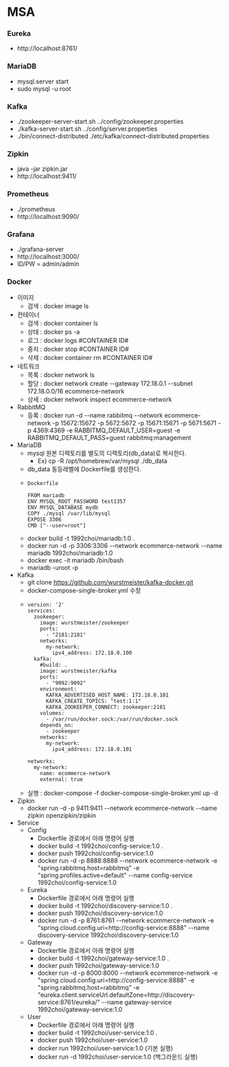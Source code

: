 # MSA

### Eureka
- http://localhost:8761/
  
### MariaDB
- mysql.server start
- sudo mysql -u root

### Kafka
- ./zookeeper-server-start.sh ../config/zookeeper.properties
- ./kafka-server-start.sh ../config/server.properties
- ./bin/connect-distributed ./etc/kafka/connect-distributed.properties

### Zipkin
- java -jar zipkin.jar
- http://localhost:9411/

### Prometheus
- ./prometheus
- http://localhost:9090/

### Grafana
- ./grafana-server
- http://localhost:3000/
- ID/PW = admin/admin

### Docker
- 이미지
  - 검색 : docker image ls
- 컨테이너
  - 검색 : docker container ls
  - 상태 : docker ps -a
  - 로그 : docker logs #CONTAINER ID#
  - 중지 : docker stop #CONTAINER ID#
  - 삭제 : docker container rm #CONTAINER ID#
- 네트워크
  - 목록 : docker network ls  
  - 할당 : docker network create --gateway 172.18.0.1 --subnet 172.18.0.0/16 ecommerce-network
  - 상세 : docker network inspect ecommerce-network
- RabbitMQ
  - 등록 : docker run -d --name rabbitmq --network ecommerce-network -p 15672:15672 -p 5672:5672 -p 15671:15671 -p 5671:5671 -p 4369:4369 -e RABBITMQ_DEFAULT_USER=guest -e RABBITMQ_DEFAULT_PASS=guest rabbitmq:management
- MariaDB
  - mysql 원본 디렉토리를 별도의 디렉토리(db_data)로 복사한다.
    - Ex) cp -R /opt/homebrew/var/mysql ./db_data
  - db_data 동등레벨에 Dockerfile를 생성한다. 
  - ```
    Dockerfile
    
    FROM mariadb
    ENV MYSQL_ROOT_PASSWORD test1357
    ENV MYSQL_DATABASE mydb
    COPY ./mysql /var/lib/mysql
    EXPOSE 3306
    CMD ["--user=root"]
    ```
  - docker build -t 1992choi/mariadb:1.0 .
  - docker run -d -p 3306:3306 --network ecommerce-network --name mariadb 1992choi/mariadb:1.0
  - docker exec -it mariadb /bin/bash
  - mariadb -uroot -p
- Kafka
  - git clone https://github.com/wurstmeister/kafka-docker.git
  - docker-compose-single-broker.yml 수정
  - ```
    version: '2'
    services:
      zookeeper:
        image: wurstmeister/zookeeper
        ports:
          - "2181:2181"
        networks:
          my-network:
            ipv4_address: 172.18.0.100
      kafka:
        #build: .
        image: wurstmeister/kafka
        ports:
          - "9092:9092"
        environment:
          KAFKA_ADVERTISED_HOST_NAME: 172.18.0.101
          KAFKA_CREATE_TOPICS: "test:1:1"
          KAFKA_ZOOKEEPER_CONNECT: zookeeper:2181
        volumes:
          - /var/run/docker.sock:/var/run/docker.sock
        depends_on:
          - zookeeper
        networks:
          my-network:
            ipv4_address: 172.18.0.101
    
    networks:
      my-network:
        name: ecommerce-network
        external: true
    ```
  - 실행 : docker-compose -f docker-compose-single-broker.yml up -d
- Zipkin
  - docker run -d -p 9411:9411 --network ecommerce-network --name zipkin openzipkin/zipkin
- Service
  - Config
    - Dockerfile 경로에서 아래 명령어 실행
    - docker build -t 1992choi/config-service:1.0 .
    - docker push 1992choi/config-service:1.0
    - docker run -d -p 8888:8888 --network ecommerce-network -e "spring.rabbitmq.host=rabbitmq" -e "spring.profiles.active=default" --name config-service 1992choi/config-service:1.0
  - Eureka
    - Dockerfile 경로에서 아래 명령어 실행
    - docker build -t 1992choi/discovery-service:1.0 .
    - docker push 1992choi/discovery-service:1.0
    - docker run -d -p 8761:8761 --network ecommerce-network -e "spring.cloud.config.uri=http://config-service:8888" --name discovery-service 1992choi/discovery-service:1.0
  - Gateway
    - Dockerfile 경로에서 아래 명령어 실행
    - docker build -t 1992choi/gateway-service:1.0 .
    - docker push 1992choi/gateway-service:1.0
    - docker run -d -p 8000:8000 --network ecommerce-network -e "spring.cloud.config.uri=http://config-service:8888" -e "spring.rabbitmq.host=rabbitmq" -e "eureka.client.serviceUrl.defaultZone=http://discovery-service:8761/eureka/" --name gateway-service 1992choi/gateway-service:1.0
  - User
    - Dockerfile 경로에서 아래 명령어 실행
    - docker build -t 1992choi/user-service:1.0 .
    - docker push 1992choi/user-service:1.0
    - docker run 1992choi/user-service:1.0 (기본 실행)
    - docker run -d 1992choi/user-service:1.0 (백그라운드 실행)
